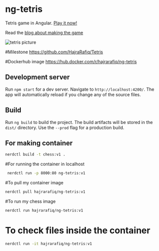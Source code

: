 # ng-tetris

Tetris game in Angular. [Play it now!](https://focused-mestorf-930f82.netlify.com/)

Read the [blog about making the game](https://medium.com/angular-in-depth/game-development-tetris-in-angular-64ef96ce56f7?sk=66ab4b5774919de28eecd3a2662557a4) 

![tetris picture](src/assets/share-image-large.png)

#Milestone
https://github.com/HajraRafiq/Tetris

#Dockerhub image
https://hub.docker.com/r/hajrarafiq/ng-tetris

## Development server

Run `npm start` for a dev server. Navigate to `http://localhost:4200/`. The app will automatically reload if you change any of the source files.

## Build

Run `ng build` to build the project. The build artifacts will be stored in the `dist/` directory. Use the `--prod` flag for a production build.


## For making container
```bash
nerdctl build -t chess:v1 .
```

#For running the container in localhost

```bash
 nerdctl run -p 8000:80 ng-tetris:v1
```

#To pull my container image

```bash 
nerdctl pull hajrarafiq/ng-tetris:v1
```
#To run my chess image

```bash
nerdctl run hajrarafiq/ng-tetris:v1
```

# To check files inside the container

```bash
nerdctl run -it hajrarafiq/ng-tetris:v1
```

